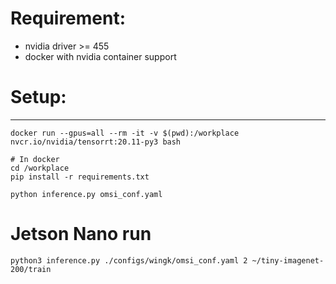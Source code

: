 # Requirement:

- nvidia driver >= 455
- docker with nvidia container support

# Setup:

---

```
docker run --gpus=all --rm -it -v $(pwd):/workplace nvcr.io/nvidia/tensorrt:20.11-py3 bash

# In docker
cd /workplace
pip install -r requirements.txt

python inference.py omsi_conf.yaml
```

# Jetson Nano run
```
python3 inference.py ./configs/wingk/omsi_conf.yaml 2 ~/tiny-imagenet-200/train
```